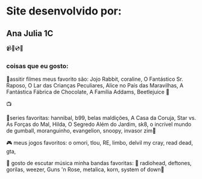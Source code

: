 # Site desenvolvido por:
## Ana Julia 1C
:video_camera::vhs::cd::hibiscus:
### coisas que eu gosto:
:frog:assitir filmes meus favorito são: Jojo Rabbit, coraline, O Fantástico Sr. Raposo, O Lar das Crianças Peculiares, Alice no País das Maravilhas, A Fantástica Fábrica de Chocolate, A Família Addams, Beetlejuice :rice_scene:

:tv:

:cherry_blossom:series favoritas: hannibal, b99, belas maldições, A Casa da Coruja, Star vs. As Forças do Mal, Hilda, O Segredo Além do Jardim, sk8, o incrível mundo de gumball, moranguinho, evangelion, snoopy, invasor zim:rose:

:video_game: meus jogos favoritos: o omori, tlou, RE, limbo, delvil my cray, read dead, gta, 

 :guitar: gosto de escutar música minha bandas favoritas: :ring: radiohead, deftones, gorilas, weezer, Guns 'n Rose, metalica, korn, system of down:musical_keyboard:
